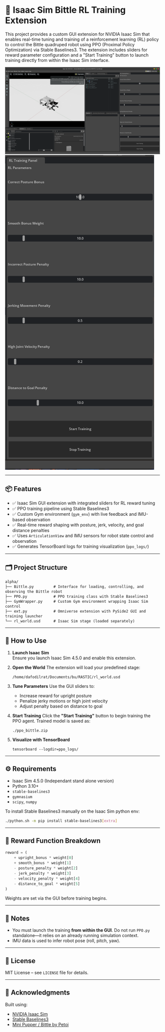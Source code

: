 # 🦾 Isaac Sim Bittle RL Training Extension

This project provides a custom GUI extension for NVIDIA Isaac Sim that enables real-time tuning and training of a reinforcement learning (RL) policy to control the Bittle quadruped robot using PPO (Proximal Policy Optimization) via Stable Baselines3. The extension includes sliders for reward parameter configuration and a "Start Training" button to launch training directly from within the Isaac Sim interface.

![Isaac SIM setup](images/IsaacSim.png)
![Extension GUI](images/extension.png)


---

## 📦 Features

- ✅ Isaac Sim GUI extension with integrated sliders for RL reward tuning
- ✅ PPO training pipeline using Stable Baselines3
- ✅ Custom Gym environment (`gym_env`) with live feedback and IMU-based observation
- ✅ Real-time reward shaping with posture, jerk, velocity, and goal distance penalties
- ✅ Uses `ArticulationView` and IMU sensors for robot state control and observation
- ✅ Generates TensorBoard logs for training visualization (`ppo_logs/`)

---

## 🗂️ Project Structure

```
alpha/
├── Bittle.py         # Interface for loading, controlling, and observing the Bittle robot
├── PPO.py            # PPO training class with Stable Baselines3
├── GymWrapper.py     # Custom Gym environment wrapping Isaac Sim control
├── ext.py            # Omniverse extension with PySide2 GUI and training launcher
└── rl_world.usd      # Isaac Sim stage (loaded separately)
```

---

## 🚀 How to Use

1. **Launch Isaac Sim**  
   Ensure you launch Isaac Sim 4.5.0 and enable this extension.

2. **Open the World**
   The extension will load your predefined stage:
   ```
   /home/dafodilrat/Documents/bu/RASTIC/rl_world.usd
   ```

3. **Tune Parameters**
   Use the GUI sliders to:
   - Increase reward for upright posture
   - Penalize jerky motions or high joint velocity
   - Adjust penalty based on distance to goal

4. **Start Training**
   Click the **"Start Training"** button to begin training the PPO agent.
   Trained model is saved as:
   ```
   ./ppo_bittle.zip
   ```

5. **Visualize with TensorBoard**
   ```
   tensorboard --logdir=ppo_logs/
   ```

---

## ⚙️ Requirements

- Isaac Sim 4.5.0 (Independant stand alone version)
- Python 3.10+
- `stable-baselines3`
- `gymnasium`
- `scipy`, `numpy`

To install Stable Baselines3 manually on the Isaac Sim python env:
```bash
./python.sh -m pip install stable-baselines3[extra]
```

---

## 🧠 Reward Function Breakdown

```python
reward = (
    + upright_bonus * weight[0]
    + smooth_bonus * weight[1]
    - posture_penalty * weight[2]
    - jerk_penalty * weight[3]
    - velocity_penalty * weight[4]
    - distance_to_goal * weight[5]
)
```

Weights are set via the GUI before training begins.

---

## 📌 Notes

- You must launch the training **from within the GUI**. Do not run `PPO.py` standalone—it relies on an already running simulation context.
- IMU data is used to infer robot pose (roll, pitch, yaw).

---

## 📜 License

MIT License – see `LICENSE` file for details.

---

## 🙏 Acknowledgments

Built using:
- [NVIDIA Isaac Sim](https://developer.nvidia.com/isaac-sim)
- [Stable Baselines3](https://github.com/DLR-RM/stable-baselines3)
- [Mini Pupper / Bittle by Petoi](https://www.petoi.com)
